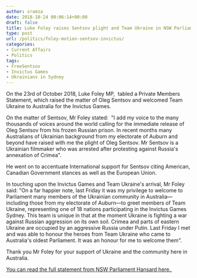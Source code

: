 ```yaml
---
author: sramza
date: 2018-10-24 00:06:14+00:00
draft: false
title: Luke Foley raises Sentsov plight and Team Ukraine in NSW Parliament
type: post
url: /politics/foley-motion-sentsov-invictus/
categories:
- Current Affairs
- Politics
tags:
- FreeSentsov
- Invictus Games
- Ukrainians in Sydney
---
```


On the 23rd of October 2018, Luke Foley MP,  tabled a Private Members Statement, which raised the matter of Oleg Sentsov and welcomed Team Ukraine to Australia for the Invictus Games.

On the matter of Sentsov, Mr Foley stated:  "I add my voice to the many thousands of voices around the world calling for the immediate release of Oleg Sentsov from his frozen Russian prison. In recent months many Australians of Ukrainian background from my electorate of Auburn and beyond have raised with me the plight of Oleg Sentsov. Mr Sentsov is a Ukrainian filmmaker who was arrested after protesting against Russia's annexation of Crimea".

He went on to accentuate International support for Sentsov citing American, Canadian Government stances as well as the European Union.

In touching upon the Invictus Games and Team Ukraine's arrival, Mr Foley said: "On a far happier note, last Friday it was my privilege to welcome to Parliament many members of the Ukrainian community in Australia—including those from my electorate of Auburn—to greet members of Team Ukraine, representing one of 18 nations participating in the Invictus Games Sydney. This team is unique in that at the moment Ukraine is fighting a war against Russian aggression on its own soil. Crimea and parts of eastern Ukraine are occupied by an aggressive Russia under Putin. Last Friday I met and was able to honour the heroes from Team Ukraine who came to Australia's oldest Parliament. It was an honour for me to welcome them".



Thank you Mr Foley for your support of Ukraine and the community here in Australia.

[You can read the full statement from NSW Parliament Hansard here. ](https://www.parliament.nsw.gov.au/Hansard/Pages/HansardResult.aspx?fbclid=IwAR1aKxRj1DS47Kkw-wSF77gekvk0SPT_hFQ4EdRklxTcQKNKaEu_WEYRbg8#/docid/HANSARD-1323879322-104225/link/52)
